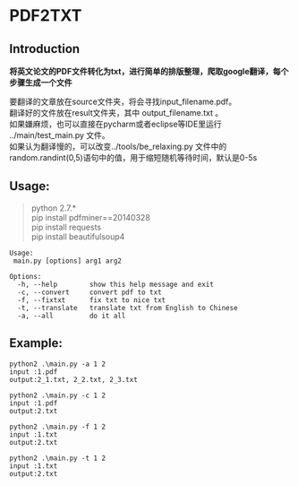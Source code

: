 # PDF2TXT
## Introduction
**将英文论文的PDF文件转化为txt，进行简单的排版整理，爬取google翻译，每个步骤生成一个文件**

要翻译的文章放在source文件夹，将会寻找input_filename.pdf。  
翻译好的文件放在result文件夹，其中 output_filename.txt 。  
如果嫌麻烦，也可以直接在pycharm或者eclipse等IDE里运行 ../main/test_main.py 文件。   
如果认为翻译慢的，可以改变../tools/be_relaxing.py 文件中的random.randint(0,5)语句中的值，用于缩短随机等待时间，默认是0-5s

## Usage:
> python 2.7.*   
> pip install pdfminer==20140328   
> pip install requests   
> pip install beautifulsoup4

    Usage:   
     main.py [options] arg1 arg2
    
    Options:   
      -h, --help    	show this help message and exit   
      -c, --convert 	convert pdf to txt   
      -f, --fixtxt  	fix txt to nice txt   
      -t, --translate  	translate txt from English to Chinese   
      -a, --all			do it all   
  
## Example:
    python2 .\main.py -a 1 2   
    input :1.pdf   
    output:2_1.txt, 2_2.txt, 2_3.txt   
    
    python2 .\main.py -c 1 2   
    input :1.pdf   
    output:2.txt   
    
    python2 .\main.py -f 1 2   
    input :1.txt   
    output:2.txt   
    
    python2 .\main.py -t 1 2  
    input :1.txt  
    output:2.txt  


